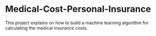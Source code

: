 # Medical-Cost-Personal-Insurance
This project explains on how to build a machine learning algorithm for calculating the medical insurance costs.
